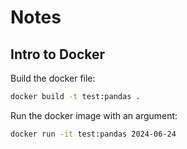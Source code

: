 # Notes


## Intro to Docker

Build the docker file:

```bash
docker build -t test:pandas .
```

Run the docker image with an argument:

```bash
docker run -it test:pandas 2024-06-24
```
